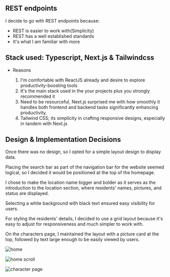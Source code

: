 ## REST endpoints

I decide to go with REST endpoints because:

- REST is easier to work with(Simplicity)
- REST has a well established standards
- It's what I am familiar with more

## Stack used: Typescript, Next.js & Tailwindcss

- Reasons

  1. I'm comfortable with ReactJS already and desire to explore productivity-boosting tools
  2. It's the main stack used in the your projects plus you strongly recommended it
  3. Need to be resourceful, Next.js surprised me with how smoothly it handles both frontend and backend tasks significantly enhancing productivity.
  4. Tailwind CSS; its simplicity in crafting responsive designs, especially in tandem with Next.js

## Design & Implementation Decisions

Once there was no design, so I opted for a simple layout design to display data.

Placing the search bar as part of the navigation bar for the website seemed logical, so I decided it would be positioned at the top of the homepage.

I chose to make the location name bigger and bolder as it serves as the introduction to the location section, where residents' names, pictures, and status are displayed.

Selecting a white background with black text ensured easy visibility for users.

For styling the residents' details, I decided to use a grid layout because it's easy to adjust for responsiveness and much simpler to work with.

On the characters page, I maintained the layout with a picture card at the top, followed by text large enough to be easily viewed by users.

![home](https://github.com/jarvisthedev/shamiri/assets/106377265/655a8708-bc4f-4cf1-993e-159a8f7e6b34)

![home scroll](https://github.com/jarvisthedev/shamiri/assets/106377265/c1cb6229-820b-4311-999f-a96c4ebc54d3)

![character page](https://github.com/jarvisthedev/shamiri/assets/106377265/9a42420b-a68b-445d-9eb8-2e01e521f0b2)
